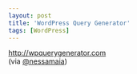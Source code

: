 ```yaml
---
layout: post
title: 'WordPress Query Generator'
tags: [WordPress]
---
```


<http://wpquerygenerator.com><br>
(via [@nessamaia](https://twitter.com/nessamaia/status/339028187747074048))
